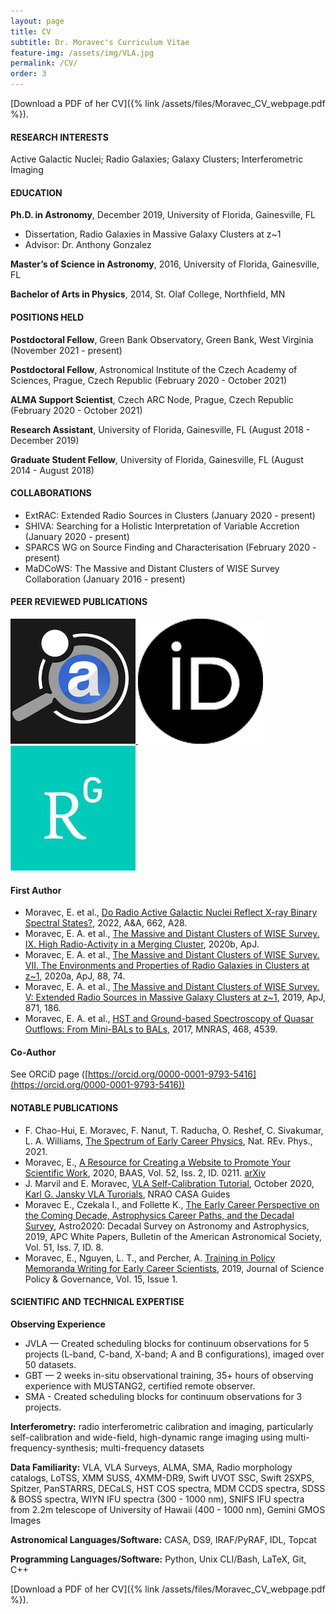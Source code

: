 ```yaml
---
layout: page
title: CV
subtitle: Dr. Moravec's Curriculum Vitae
feature-img: /assets/img/VLA.jpg
permalink: /CV/
order: 3
---
```

[Download a PDF of her CV]({% link /assets/files/Moravec_CV_webpage.pdf %}).

#### RESEARCH INTERESTS

Active Galactic Nuclei; Radio Galaxies; Galaxy Clusters; Interferometric Imaging

#### EDUCATION

__Ph.D. in Astronomy__, December 2019, University of Florida, Gainesville, FL
* Dissertation, Radio Galaxies in Massive Galaxy Clusters at z\~1
* Advisor: Dr. Anthony Gonzalez

__Master’s of Science in Astronomy__, 2016, University of Florida, Gainesville, FL

__Bachelor of Arts in Physics__, 2014, St. Olaf College, Northfield, MN
          
#### POSITIONS HELD
__Postdoctoral Fellow__, Green Bank Observatory, Green Bank, West Virginia (November 2021 - present)

__Postdoctoral Fellow__, Astronomical Institute of the Czech Academy of Sciences, Prague, Czech Republic (February 2020 - October 2021)

__ALMA Support Scientist__, Czech ARC Node, Prague, Czech Republic (February 2020 - October 2021)

__Research Assistant__, University of Florida, Gainesville, FL	(August 2018 - December 2019) 

__Graduate Student Fellow__, University of Florida, Gainesville, FL (August 2014 - August 2018)


#### COLLABORATIONS
* ExtRAC: Extended Radio Sources in Clusters (January 2020 - present)
* SHIVA: Searching for a Holistic Interpretation of Variable Accretion (January 2020 - present)
* SPARCS WG on Source Finding and Characterisation (February 2020 - present)
* MaDCoWS: The Massive and Distant Clusters of WISE Survey Collaboration (January 2016 - present)

#### PEER REVIEWED PUBLICATIONS

<div class="left-image">
    <a href="https://ui.adsabs.harvard.edu/search/fq=%7B!type%3Daqp%20v%3D%24fq_database%7D&fq_database=database%3A%20astronomy&q=author%3A(%22%5EMoravec%2C%20E.%22)&sort=date%20desc%2C%20bibcode%20desc&p_=0" title="Moravec ADS publications">
        <img src="/assets/img/publications/astrodatasym.png" alt="MoravecADS">
    </a>
    <a href="https://orcid.org/0000-0001-9793-5416" title="Moravec orcid publications">
        <img src="/assets/img/publications/orcid.png" alt="MoravecOrcid">
    </a>
    <a href="https://www.researchgate.net/profile/Emily_Moravec" title="Moravec Research Gate">
        <img src="/assets/img/publications/research_gate.jpg" alt="MoravecRG">
    </a>
</div>

#### First Author
* Moravec, E. et al., [Do Radio Active Galactic Nuclei Reflect X-ray Binary Spectral States?](https://ui.adsabs.harvard.edu/abs/2022A%26A...662A..28M/abstract), 2022, A&A, 662, A28.
* Moravec, E. A. et al., [The Massive and Distant Clusters of WISE Survey. IX. High Radio-Activity in a Merging Cluster](https://ui.adsabs.harvard.edu/abs/2020ApJ...898..145M/abstract), 2020b, ApJ.
* Moravec, E. A. et al., [The Massive and Distant Clusters of WISE Survey. VII. The Environments and Properties of Radio Galaxies in Clusters at z~1](https://ui.adsabs.harvard.edu/abs/2020ApJ...888...74M/abstract), 2020a, ApJ, 88, 74.
* Moravec, E. A. et al., [The Massive and Distant Clusters of WISE Survey. V: Extended Radio Sources in Massive Galaxy Clusters at z~1](https://ui.adsabs.harvard.edu/abs/2019ApJ...871..186M/abstract), 2019, ApJ, 871, 186.
* Moravec, E. A. et al., [HST and Ground-based Spectroscopy of Quasar Outflows: From Mini-BALs to BALs](https://ui.adsabs.harvard.edu/abs/2017MNRAS.468.4539M/abstract), 2017, MNRAS, 468, 4539.

#### Co-Author
See ORCiD page ([https://orcid.org/0000-0001-9793-5416](https://orcid.org/0000-0001-9793-5416))

#### NOTABLE PUBLICATIONS 
* F. Chao-Hui, E. Moravec, F. Nanut, T. Raducha, O. Reshef, C. Sivakumar, L. A. Williams, [The Spectrum of Early Career Physics](https://rdcu.be/cywDF), Nat. REv. Phys., 2021.
* Moravec, E., [A Resource for Creating a Website to Promote Your Scientific Work](https://baas.aas.org/pub/2020i0332/release/1), 2020, BAAS, Vol. 52, Iss. 2, ID. 0211. [arXiv](https://arxiv.org/abs/2012.08553)
* J. Marvil and E. Moravec, [VLA Self-Calibration Tutorial](https://casaguides.nrao.edu/index.php?title=VLA_Self-calibration_Tutorial-CASA5.7.0), October 2020, [Karl G. Jansky VLA Turorials](https://casaguides.nrao.edu/index.php?title=Karl_G._Jansky_VLA_Tutorials), NRAO CASA Guides
* Moravec E., Czekala I., and Follette K., [The Early Career Perspective on the Coming Decade, Astrophysics Career Paths, and the Decadal Survey](https://ui.adsabs.harvard.edu/abs/2019BAAS...51g...8M/abstract), Astro2020: Decadal Survey on Astronomy and Astrophysics, 2019, APC White Papers, Bulletin of the American Astronomical Society, Vol. 51, Iss. 7, ID. 8.
* Moravec, E., Nguyen, L. T., and Percher, A. [Training in Policy Memoranda Writing for Early Career Scientists](https://www.sciencepolicyjournal.org/uploads/5/4/3/4/5434385/moravec_nguyen_percher_jspg_v15.pdf), 2019, Journal of Science Policy & Governance, Vol. 15, Issue 1.


#### SCIENTIFIC AND TECHNICAL EXPERTISE

__Observing Experience__
* JVLA — Created scheduling blocks for continuum observations for 5 projects (L-band, C-band, X-band; A and B configurations), imaged over 50 datasets. 
* GBT — 2 weeks in-situ observational training, 35+ hours of observing experience with MUSTANG2, certified remote observer.
* SMA - Created scheduling blocks for continuum observations for 3 projects.

__Interferometry:__ radio interferometric calibration and imaging, particularly self-calibration and wide-field, high-dynamic range imaging using multi-frequency-synthesis; multi-frequency datasets

__Data Familiarity:__ VLA, VLA Surveys, ALMA, SMA, Radio morphology catalogs, LoTSS, XMM SUSS, 4XMM-DR9, Swift UVOT SSC, Swift 2SXPS, Spitzer, PanSTARRS, DECaLS, HST COS spectra, MDM CCDS spectra, SDSS & BOSS spectra, WIYN IFU spectra (300 - 1000 nm), SNIFS IFU spectra from 2.2m telescope of University of Hawaii (400 - 1000 nm), Gemini GMOS Images

__Astronomical Languages/Software:__ CASA, DS9, IRAF/PyRAF, IDL, Topcat

__Programming Languages/Software:__ Python, Unix CLI/Bash, LaTeX, Git, C++

[Download a PDF of her CV]({% link /assets/files/Moravec_CV_webpage.pdf %}).

